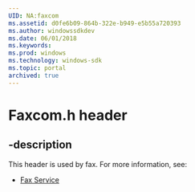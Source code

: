 ```yaml
---
UID: NA:faxcom
ms.assetid: d0fe6b09-864b-322e-b949-e5b55a720393
ms.author: windowssdkdev
ms.date: 06/01/2018
ms.keywords: 
ms.prod: windows
ms.technology: windows-sdk
ms.topic: portal
archived: true
---
```


# Faxcom.h header


## -description


This header is used by fax. For more information, see:

- [Fax Service](../_fax/index.md)

